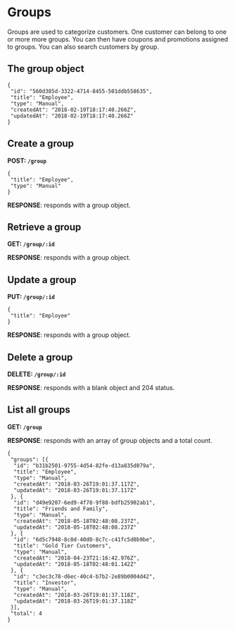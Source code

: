 # Groups

Groups are used to categorize customers. One customer can belong to one or more more groups. You can then have coupons and promotions assigned to groups. You can also search customers by group.

## The group object

```
{
 "id": "560d385d-3322-4714-8455-501ddb558635",
 "title": "Employee",
 "type": "Manual",
 "createdAt": "2018-02-19T18:17:40.266Z",
 "updatedAt": "2018-02-19T18:17:40.266Z"
}
```

## Create a group

**POST: `/group`**

```
{
 "title": "Employee",
 "type": "Manual"
}
```

**RESPONSE**: responds with a group object.

## Retrieve a group

**GET: `/group/:id`**

**RESPONSE**: responds with a group object.

## Update a group

**PUT: `/group/:id`**

```
{
 "title": "Employee"
}
```

**RESPONSE**: responds with a group object.

## Delete a group

**DELETE: `/group/:id`**

**RESPONSE**: responds with a blank object and 204 status.

## List all groups

**GET: `/group`**

**RESPONSE**: responds with an array of group objects and a total count.

```
{
 "groups": [{
  "id": "b31b2501-9755-4d54-82fe-d13a835d079a",
  "title": "Employee",
  "type": "Manual",
  "createdAt": "2018-03-26T19:01:37.117Z",
  "updatedAt": "2018-03-26T19:01:37.117Z"
 }, {
  "id": "d49e9207-6ed9-4f78-9f88-bdfb25902ab1",
  "title": "Friends and Family",
  "type": "Manual",
  "createdAt": "2018-05-18T02:48:08.237Z",
  "updatedAt": "2018-05-18T02:48:08.237Z"
 }, {
  "id": "6d5c7948-8c0d-40d0-8c7c-c41fc5d0b9be",
  "title": "Gold Tier Customers",
  "type": "Manual",
  "createdAt": "2018-04-23T21:16:42.976Z",
  "updatedAt": "2018-05-18T02:48:01.142Z"
 }, {
  "id": "c3ec3c78-d6ec-40c4-b7b2-2e89b0004d42",
  "title": "Investor",
  "type": "Manual",
  "createdAt": "2018-03-26T19:01:37.118Z",
  "updatedAt": "2018-03-26T19:01:37.118Z"
 }],
 "total": 4
}
```


